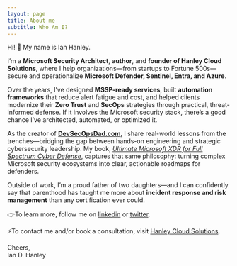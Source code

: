 ```yaml
---
layout: page
title: About me
subtitle: Who Am I?
---
```


Hi! &#128075; My name is Ian Hanley. 

I’m a **Microsoft Security Architect**, **author**, and **founder of Hanley Cloud Solutions**, where I help organizations—from startups to Fortune 500s—secure and operationalize **Microsoft Defender, Sentinel, Entra, and Azure**.

Over the years, I’ve designed **MSSP-ready services**, built **automation frameworks** that reduce alert fatigue and cost, and helped clients modernize their **Zero Trust** and **SecOps** strategies through practical, threat-informed defense. If it involves the Microsoft security stack, there’s a good chance I’ve architected, automated, or optimized it.

As the creator of [**DevSecOpsDad.com**](https://DevSecOpsDad.com), I share real-world lessons from the trenches—bridging the gap between hands-on engineering and strategic cybersecurity leadership. My book, *[Ultimate Microsoft XDR for Full Spectrum Cyber Defense](https://a.co/d/4vveVCI)*, captures that same philosophy: turning complex Microsoft security ecosystems into clear, actionable roadmaps for defenders.

Outside of work, I’m a proud father of two daughters—and I can confidently say that parenthood has taught me more about **incident response and risk management** than any certification ever could.

👉To learn more, follow me on [linkedin](https://www.linkedin.com/in/ianhanley/) or [twitter](https://twitter.com/IanDHanley).

⚡To contact me and/or book a consultation, visit [Hanley Cloud Solutions](https://www.hanleycloudsolutions.com). 

Cheers,<br/>
Ian D. Hanley
